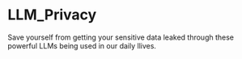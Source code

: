 # LLM_Privacy
Save yourself from getting your sensitive data leaked through these powerful LLMs being used in our daily llives.
